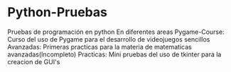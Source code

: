 # Python-Pruebas
Pruebas de programación en python
En diferentes areas
Pygame-Course: Curso del uso de Pygame para el desarrollo de videojuegos sencillos
Avanzadas: Primeras practicas para la materia de matematicas avanzadas(Incompleto)
Practicas: Mini pruebas del uso de tkinter para la creacion de GUI's